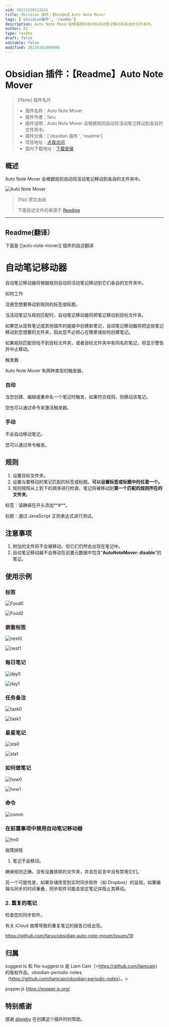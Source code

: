 ```yaml
---
uid: 20231220112631
title: Obsidian 插件：【Readme】Auto Note Mover
tags: ['obsidian插件', 'readme']
description: Auto Note Mover会根据规则自动将活动笔记移动到各自的文件夹中。
author: AI
type: readme
draft: false
editable: false
modified: 20230101000000
---
```


# Obsidian 插件：【Readme】Auto Note Mover

> [!Note] 插件名片
> - 插件名称：Auto Note Mover
> - 插件作者：faru
> - 插件说明：Auto Note Mover 会根据规则自动将活动笔记移动到各自的文件夹中。
> - 插件分类：['obsidian 插件 ', 'readme']
> - 项目地址：[点我访问](https://github.com/farux/obsidian-auto-note-mover)
> - 国内下载地址：[下载安装](https://pkmer.cn/products/plugin/pluginMarket/?auto-note-mover)

## 概述

Auto Note Mover 会根据规则自动将活动笔记移动到各自的文件夹中。

![Auto Note Mover](https://cdn.pkmer.cn/covers/auto-note-mover.png!pkmer)

> [!tip] 原文出处
>
>下面自述文件的来源于 [Readme](https://ghproxy.net/https://raw.githubusercontent.com/farux/obsidian-auto-note-mover/main/README.md)

---

## Readme(翻译）

下面是 [[auto-note-mover]] 插件的自述翻译

# 自动笔记移动器

自动笔记移动器将根据规则自动将活动笔记移动到它们各自的文件夹中。

如何工作

注册您想要移动到规则的标签或标题。

当活动笔记与规则匹配时，自动笔记移动器将把笔记移动到目标文件夹。

如果您从现有笔记或其他插件的链接中创建新笔记，自动笔记移动器将把这些笔记移动到您想要的文件夹，因此您不必担心在哪里或如何创建笔记。

如果规则匹配但找不到目标文件夹，或者目标文件夹中有同名的笔记，将显示警告并中止移动。

触发器

Auto Note Mover 有两种类型的触发器。

### 自动

当您创建、编辑或重命名一个笔记时触发，如果符合规则，则移动该笔记。

您也可以通过命令来激活触发器。

### 手动

不会自动移动笔记。

您可以通过命令触发。

## 规则

1. 设置目标文件夹。
2. 设置与要移动的笔记匹配的标签或标题。**可以设置标签或标题中的任意一个。**
3. 规则按照从上到下的顺序进行检查。笔记将被移动到**第一个匹配的规则所在的文件夹**。

标签：请确保在开头添加**\#**。

标题：通过 JavaScript 正则表达式进行测试。

## 注意事项

1. 附加的文件将不会被移动，但它们仍然会出现在笔记中。
2. 自动笔记移动器不会移动在前置元数据中包含“**AutoNoteMover: disable**”的笔记。

## 使用示例

### 标签

![Food0](https://cdn.pkmer.cn/covers/auto-note-mover_1_0.png!pkmer)

![Food2](https://cdn.pkmer.cn/covers/auto-note-mover_1_1.png!pkmer)

### 嵌套标签

![nest0](https://cdn.pkmer.cn/covers/auto-note-mover_1_2.png!pkmer)

![nest1](https://cdn.pkmer.cn/covers/auto-note-mover_1_3.png!pkmer)

### 每日笔记

![day0](https://cdn.pkmer.cn/covers/auto-note-mover_1_4.png!pkmer)

![day1](https://cdn.pkmer.cn/covers/auto-note-mover_1_5.png!pkmer)

### 任务备注

![task0](https://cdn.pkmer.cn/covers/auto-note-mover_1_6.png!pkmer)

![task1](https://cdn.pkmer.cn/covers/auto-note-mover_1_7.png!pkmer)

### 星星笔记

![sta0](https://cdn.pkmer.cn/covers/auto-note-mover_1_8.png!pkmer)

![sta1](https://cdn.pkmer.cn/covers/auto-note-mover_1_9.png!pkmer)

### 如何做笔记

![how0](https://cdn.pkmer.cn/covers/auto-note-mover_1_10.png!pkmer)

![how1](https://cdn.pkmer.cn/covers/auto-note-mover_1_11.png!pkmer)

### 命令

![comm](https://cdn.pkmer.cn/covers/auto-note-mover_1_12.png!pkmer)

### 在前置事项中禁用自动笔记移动器

![fm0](https://cdn.pkmer.cn/covers/auto-note-mover_1_13.png!pkmer)

故障排除

1. 笔记不会移动。

确保规则正确，没有设置排除的文件夹，并且在前言中没有禁用它们。

另一个可能性是，如果存储库受到实时同步软件（如 Dropbox）的监视，如果编辑与同步的时间重叠，同步软件可能会锁定笔记并阻止其移动。

### 2. 重复的笔记

检查您的同步软件。

有关 iCloud 故障导致的重复笔记的报告已经出现。

<https://github.com/farux/obsidian-auto-note-mover/issues/19>

## 归属

suggest.ts 和 file-suggest.ts 是 Liam Cain（<<https://github.com/liamcain>）的版权作品，obsidian-periodic-notes（<https://github.com/liamcain/obsidian-periodic-notes>）。>

popper.js <https://popper.js.org/>

## 特别感谢

感谢 [@pjeby](https://github.com/pjeby) 在创建这个插件时的帮助。
